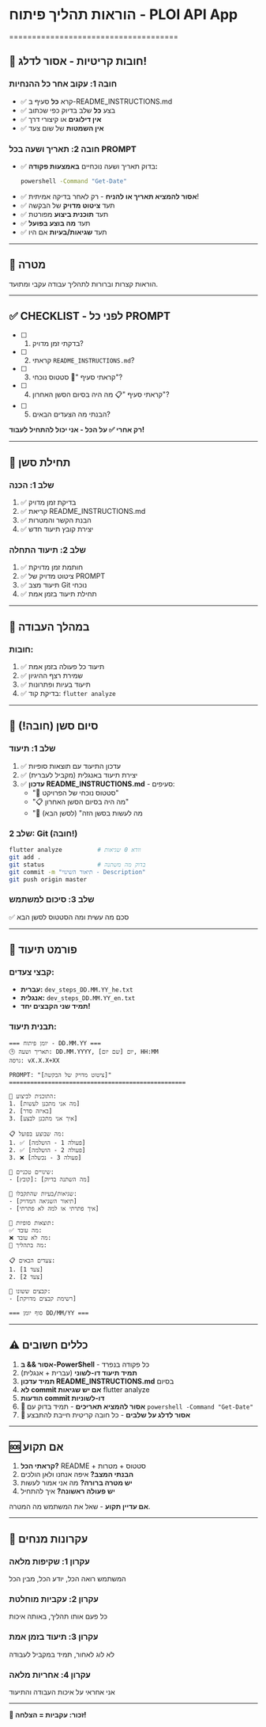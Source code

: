 # הוראות תהליך פיתוח - PLOI API App
=====================================

## 🔴 חובות קריטיות - אסור לדלג!

### חובה 1: עקוב אחר כל ההנחיות
- ✅ קרא **כל** סעיף ב-README_INSTRUCTIONS.md
- ✅ בצע **כל** שלב בדיוק כפי שכתוב
- ✅ **אין דילוגים** או קיצורי דרך
- ✅ **אין השמטות** של שום צעד

### חובה 2: תאריך ושעה בכל PROMPT
- ✅ בדוק תאריך ושעה נוכחיים **באמצעות פקודה:**
  ```bash
  powershell -Command "Get-Date"
  ```
- ✅ **אסור להמציא תאריך או להניח** - רק לאחר בדיקה אמיתית!
- ✅ תעד **ציטוט מדויק** של הבקשה
- ✅ תעד **תוכנית ביצוע** מפורטת
- ✅ תעד **מה בוצע בפועל**
- ✅ תעד **שגיאות/בעיות** אם היו

---

## 🎯 מטרה
הוראות קצרות וברורות לתהליך עבודה עקבי ומתועד.

---

## ✅ CHECKLIST - לפני כל PROMPT

- [ ] 1. בדקתי זמן מדויק?
- [ ] 2. קראתי `README_INSTRUCTIONS.md`?
- [ ] 3. קראתי סעיף "📍 סטטוס נוכחי"?
- [ ] 4. קראתי סעיף "📋 מה היה בסיום הסשן האחרון"?
- [ ] 5. הבנתי מה הצעדים הבאים?

**רק אחרי ✅ על הכל - אני יכול להתחיל לעבוד!**

---

## 🚀 תחילת סשן

### שלב 1: הכנה
1. ✅ בדיקת זמן מדויק
2. ✅ קריאת README_INSTRUCTIONS.md
3. ✅ הבנת הקשר והמטרות
4. ✅ יצירת קובץ תיעוד חדש

### שלב 2: תיעוד התחלה
1. ✅ חותמת זמן מדויקת
2. ✅ ציטוט מדויק של PROMPT
3. ✅ תיעוד מצב Git נוכחי
4. ✅ תחילת תיעוד בזמן אמת

---

## 🔧 במהלך העבודה

### חובות:
1. ✅ תיעוד כל פעולה בזמן אמת
2. ✅ שמירת רצף ההיגיון
3. ✅ תיעוד בעיות ופתרונות
4. ✅ בדיקת קוד: `flutter analyze`

---

## 🏁 סיום סשן (חובה!)

### שלב 1: תיעוד
1. ✅ עדכון התיעוד עם תוצאות סופיות
2. ✅ יצירת תיעוד באנגלית (מקביל לעברית)
3. ✅ **עדכון README_INSTRUCTIONS.md** - סעיפים:
   - "📍 סטטוס נוכחי של הפרויקט"
   - "📋 מה היה בסיום הסשן האחרון"
   - "🎯 מה לעשות בסשן הזה" (לסשן הבא)

### שלב 2: Git (חובה!)
```bash
flutter analyze          # וודא 0 שגיאות
git add .
git status               # בדוק מה משתנה
git commit -m "תיאור השינוי - Description"
git push origin master
```

### שלב 3: סיכום למשתמש
✅ סכם מה עשית ומה הסטטוס לסשן הבא

---

## 📝 פורמט תיעוד

### קבצי צעדים:
- **עברית:** `dev_steps_DD.MM.YY_he.txt`
- **אנגלית:** `dev_steps_DD.MM.YY_en.txt`
- **תמיד שני הקבצים יחד!**

### תבנית תיעוד:
```
=== יומן פיתוח - DD.MM.YY ===
🕒 תאריך ושעה: DD.MM.YYYY, יום [שם יום], HH:MM
גרסה: vX.X.X+XX

PROMPT: "[ציטוט מדויק של הבקשה]"
==================================================

🎯 התוכנית לביצוע:
1. [מה אני מתכנן לעשות]
2. [באיזה סדר]
3. [איך אני מתכנן לבצע]

📋 מה שבוצע בפועל:
1. ✅ [פעולה 1 - הושלמה]
2. ✅ [פעולה 2 - הושלמה]
3. ❌ [פעולה 3 - נכשלה]

🔧 שינויים טכניים:
- [קובץ]: [מה השתנה בדיוק]

🚨 שגיאות/בעיות שהתקבלו:
- [תיאור השגיאה המדויק]
- [איך פתרתי או למה לא פתרתי]

🎯 תוצאות סופיות:
✅ מה עובד:
❌ מה לא עובד:
🔄 מה בתהליך:

📋 צעדים הבאים:
1. [צעד 1]
2. [צעד 2]

📁 קבצים ששונו:
- [רשימת קבצים מדויקת]

=== סוף יומן DD/MM/YY ===
```

---

## ⚠️ כללים חשובים

1. **אסור && ב-PowerShell** - כל פקודה בנפרד
2. **תמיד תיעוד דו-לשוני** (עברית + אנגלית)
3. **תמיד עדכון README_INSTRUCTIONS.md** בסיום
4. **לא commit אם יש שגיאות** flutter analyze
5. **הודעות commit דו-לשוניות**
6. **🚨 אסור להמציא תאריכים** - תמיד בדוק עם `powershell -Command "Get-Date"`
7. **🚨 אסור לדלג על שלבים** - כל חובה קריטית חייבת להתבצע

---

## 🆘 אם תקוע

1. **קראתי הכל?** README + סטטוס + מטרות
2. **הבנתי המצב?** איפה אנחנו ולאן הולכים  
3. **יש מטרה ברורה?** מה אני אמור לעשות
4. **יש פעולה ראשונה?** איך להתחיל

**אם עדיין תקוע** - שאל את המשתמש מה המטרה.

---

## 🎯 עקרונות מנחים

### עקרון 1: שקיפות מלאה
המשתמש רואה הכל, יודע הכל, מבין הכל

### עקרון 2: עקביות מוחלטת  
כל פעם אותו תהליך, באותה איכות

### עקרון 3: תיעוד בזמן אמת
לא לוג לאחור, תמיד במקביל לעבודה

### עקרון 4: אחריות מלאה
אני אחראי על איכות העבודה והתיעוד

---

**🔑 זכור: עקביות = הצלחה!** 